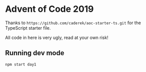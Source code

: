 # Advent of Code 2019

Thanks to `https://github.com/caderek/aoc-starter-ts.git` for the TypeScript starter file.

All code in here is very ugly, read at your own risk!

## Running dev mode

```
npm start day1
```

